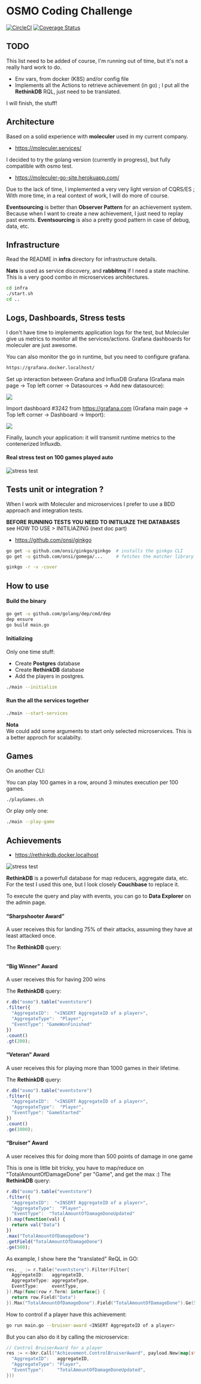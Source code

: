 # OSMO Coding Challenge

[![CircleCI](https://circleci.com/gh/gperreymond/osmo-coding-challenge.svg?style=shield)](https://circleci.com/gh/gperreymond/osmo-coding-challenge) [![Coverage Status](https://coveralls.io/repos/github/gperreymond/osmo-coding-challenge/badge.svg?branch=master&kill_cache=1)](https://coveralls.io/github/gperreymond/osmo-coding-challenge?branch=master)

## TODO

This list need to be added of course, I'm running out of time, but it's not a really hard work to do.

- Env vars, from docker (K8S) and/or config file
- Implements all the Actions to retrieve achievement (in go) ; I put all the __RethinkDB__ RQL, just need to be translated.

I will finish, the stuff!

## Architecture

Based on a solid experience with __moleculer__ used in my current company.
- https://moleculer.services/

I decided to try the golang version (currently in progress), but fully compatible with osmo test.
- https://moleculer-go-site.herokuapp.com/

Due to the lack of time, I implemented a very very light version of CQRS/ES ; With more time, in a real context of work, I will do more of course.

__Eventsourcing__ is better than __Observer Pattern__ for an achievement system.
Because when I want to create a new achievement, I just need to replay past events.
__Eventsourcing__ is also a pretty good pattern in case of debug, data, etc.

## Infrastructure

Read the README in __infra__ directory for infrastructure details.

__Nats__ is used as service discovery, and __rabbitmq__ if I need a state machine. This is a very good combo in microservices architectures.

```sh
cd infra
./start.sh
cd ..
```

## Logs, Dashboards, Stress tests

I don't have time to implements application logs for the test, but Moleculer give us metrics to monitor all the services/actions.
Grafana dashboards for moleculer are just awesome.

You can also monitor the go in runtime, but you need to configure grafana.  

```sh
https://grafana.docker.localhost/
```

Set up interaction between Grafana and InfluxDB Grafana (Grafana main page -> Top left corner -> Datasources -> Add new datasource):

![](https://i.stack.imgur.com/7o7VR.png)

Import dashboard #3242 from https://grafana.com (Grafana main page -> Top left corner -> Dashboard -> Import):

![](https://i.stack.imgur.com/ZyHlx.png)

Finally, launch your application: it will transmit runtime metrics to the contenerized Influxdb.

#### Real stress test on 100 games played auto
![stress test](osmo-stress-test-100.png?raw=true)

## Tests unit or integration ?

When I work with Moleculer and microservices I prefer to use a BDD approach and integration tests.

__BEFORE RUNNING TESTS YOU NEED TO INITILIAZE THE DATABASES__  
see HOW TO USE > INITILIAZING (next doc part)

- https://github.com/onsi/ginkgo

```sh
go get -u github.com/onsi/ginkgo/ginkgo  # installs the ginkgo CLI
go get -u github.com/onsi/gomega/...     # fetches the matcher library

ginkgo -r -v -cover
```

## How to use

#### Build the binary

```sh
go get -u github.com/golang/dep/cmd/dep
dep ensure
go build main.go
```

#### Initializing

Only one time stuff:

- Create __Postgres__ database
- Create __RethinkDB__ database
- Add the players in postgres.

```sh
./main --initialize
```

#### Run the all the services together

```sh
./main --start-services
```

__Nota__   
We could add some arguments to start only selected microservices. This is a better approch for scalabilty.

## Games

On another CLI:

You can play 100 games in a row, around 3 minutes execution per 100 games.

```sh
./playGames.sh
```
Or play only one:

```sh
./main --play-game
```

## Achievements

- https://rethinkdb.docker.localhost

![stress test](infra/rethinkdb.png?raw=true)

__RethinkDB__ is a powerfull database for map reducers, aggregate data, etc.  
For the test I used this one, but I look closely __Couchbase__ to replace it.

To execute the query and play with events, you can go to __Data Explorer__ on the admin page.

#### “Sharpshooter Award”
A user receives this for landing 75% of their attacks, assuming they have at least attacked once.

The __RethinkDB__ query:

```js
```

####  “Big Winner” Award
A user receives this for having 200 wins

The __RethinkDB__ query:
```js
r.db("osmo").table("eventstore")
.filter({
  "AggregateID":  "<INSERT AggregateID of a player>",
  "AggregateType":  "Player",
  "EventType": "GameWonFinished"
})
.count()
.gt(200);
```

#### “Veteran” Award
A user receives this for playing more than 1000 games in their lifetime.

The __RethinkDB__ query:
```js
r.db("osmo").table("eventstore")
.filter({
  "AggregateID":  "<INSERT AggregateID of a player>",
  "AggregateType":  "Player",
  "EventType": "GameStarted"
})
.count()
.ge(1000);
```

#### “Bruiser” Award
A user receives this for doing more than 500 points of damage in one game

This is one is little bit tricky, you have to map/reduce on "TotalAmountOfDamageDone" per "Game", and get the max :)
The __RethinkDB__ query:

```js
r.db("osmo").table("eventstore")
.filter({
  "AggregateID":  "<INSERT AggregateID of a player>",
  "AggregateType":  "Player",
  "EventType":  "TotalAmountOfDamageDoneUpdated"
}).map(function(val) {
  return val("Data")
})
.max("TotalAmountOfDamageDone")
.getField("TotalAmountOfDamageDone")
.ge(500);
```

As example, I show here the "translated" ReQL in GO:

```go
res, _ := r.Table("eventstore").Filter(Filter{
  AggregateID:   aggregateID,
  AggregateType: aggregateType,
  EventType:     eventType,
}).Map(func(row r.Term) interface{} {
  return row.Field("Data")
}).Max("TotalAmountOfDamageDone").Field("TotalAmountOfDamageDone").Ge(500).Run(session)
```

How to control if a player have this achievement:

```sh
go run main.go --bruiser-award <INSERT AggregateID of a player>
```

But you can also do it by calling the microservice:

```go
// Control BruiserAward for a player
res := <-bkr.Call("Achievement.ControlBruiserAward", payload.New(map[string]string{
  "AggregateID":   aggregateID,
  "AggregateType": "Player",
  "EventType":     "TotalAmountOfDamageDoneUpdated",
}))
```
